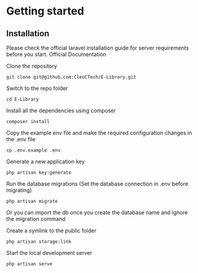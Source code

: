 # Getting started

## Installation
Please check the official laravel installation guide for server requirements before you start. Official Documentation

Clone the repository

    git clone git@github.com:CleoCTech/E-Library.git

Switch to the repo folder

    cd E-Library
Install all the dependencies using composer

    composer install
Copy the example env file and make the required configuration changes in the .env file

    cp .env.example .env
Generate a new application key

    php artisan key:generate

Run the database migrations (Set the database connection in .env before migrating)

    php artisan migrate
Or you can import the db once you create the database name and ignore the migration command

Create a symlink to the public folder

    php artisan storage:link

Start the local development server

    php artisan serve
